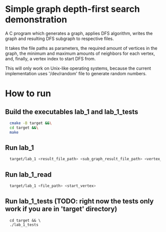 # Simple graph depth-first search demonstration
A C program which generates a graph, applies DFS algorithm, writes the graph and resulting DFS subgraph to respective files.

It takes the file paths as parameters, the required amount of vertices in the graph, the minimum and maximum amounts 
of neighbors for each vertex, and, finally, a vertex index to start DFS from.

This will only work on Unix-like operating systems, 
because the current implementation uses '/dev/random' file to generate random numbers.

# How to run
## Build the executables lab_1 and lab_1_tests
```bash
  cmake -B target &&\
  cd target &&\
  make
```

## Run lab_1
```bash
  target/lab_1 <result_file_path> <sub_graph_result_file_path> <vertex_count> <neighbor_min> <neighbor_max> <start_vertex>
```

## Run lab_1_read
```bash
  target/lab_1 <file_path> <start_vertex>
```

## Run lab_1_tests (TODO: right now the tests only work if you are in 'target' directory)
```
  cd target && \
  ./lab_1_tests
```
